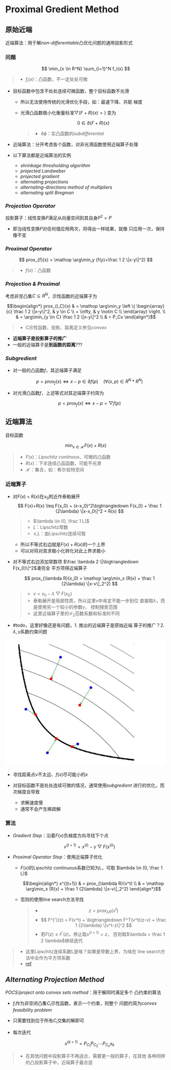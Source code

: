 #	Proximal Gredient Method

##	原始近端

近端算法：用于解*non-differentiable*凸优化问题的通用投影形式

###	问题

$$
\min_{x \in R^N} \sum_{i=1}^N f_i(x)
$$

> - $f_i(x)$：凸函数，不一定处处可微

-	目标函数中包含不处处连续可微函数，整个目标函数不光滑

	-	所以无法使用传统的光滑优化手段，如：最速下降、共轭
		梯度

	-	光滑凸函数极小化衡量标准$\bigtriangledown(F+R)(x)=)$
		变为

		$$0 \in \partial (F+R)(x)$$

		> - $\partial \phi$：实凸函数的*subdifferential*

-	近端算法：分开考虑各个函数，对非光滑函数使用近端算子处理

-	以下算法都是近端算法的实例

	-	*shrinkage thresholding algorithm*
	-	*projected Landweber*
	-	*projected gradient*
	-	*alternating projections*
	-	*alternating-directions method of multipliers*
	-	*alternating split Bregman*

###	*Projection Operator*

投影算子：线性变换$P$满足从向量空间到其自身$P^2=P$

-	即当线性变换$P$对任何值应用两次，将得出一样结果，就像
	只应用一次，保持像不变

###	*Proximal Operator*

$$
prox_{f}(x) = \mathop \arg\min_y (f(y)+\frac 1 2 \|x-y\|^2)
$$

> - $f(x)$：凸函数

###	*Projection & Proximal*

考虑非空凸集$C \subseteq R^N$，示性函数的近端算子为

$$\begin{align*}
prox_{l_C}(x) & = \mathop \arg\min_y \left \{ \begin{array}{c}
	\frac 1 2 \|x-y\|^2, & y \in C \\
	+ \infty, & y \notin C \\
\end{array} \right. \\
& = \arg\min_{y \in C} \frac 1 2 \|x-y\|^2 \\
& = P_Cx
\end{align*}$$

> - C示性函数、投影、距离定义参见*convex*

-	**近端算子是投影算子的推广**
-	一般的近端算子是**到函数的距离**???

###	*Subgredient*

-	对一般的凸函数$f$，其近端算子满足

	$$
	p = prox_f(x) \Leftrightarrow x - p \in \partial f(p)
		\quad (\forall (x,p) \in R^N * R^N)
	$$

-	对光滑凸函数$f$，上述等式对其近端算子约简为

	$$
	p = prox_f(x) \Leftrightarrow x-p = \bigtriangledown f(p)
	$$

##	近端算法

目标函数

$$
\min_{x \in \mathcal{H}}F(x) + R(x)
$$

> - $F(x)$：*Lipschitz continous*、可微的凸函数
> - $R(x)$：下半连续凸函函数，可能不光滑
> - $\mathcal{H}$：集合，如：希尔伯特空间

###	近端算子

-	对$F(x)+R(x)$在$x_0$附近作泰勒展开
	$$
	F(x)+R(x) \leq F(x_0) + (x-x_0)^2\bigtriangledown F(x_0)
		+ \frac 1 {2\lambda} \|x-x_0\|^2 + R(x)
	$$

	> - $\lambda \in (0, \frac 1 L]$
	> - $L$：Lipschitz常数
	> - $\leq, L$：由Lipschitz连续可取

	-	所以不等式右边就是$F(x)+R(x)$的一个上界
	-	可以对将对其求极小化转化对此上界求极小

-	对不等式右边添加常数项
	$\frac \lambda 2 \|\bigtriangledown F(x_0)\|^2$凑完全
	平方项得近端算子

	$$
	prox_{\lambda R}(x_0) = \mathop \arg\min_x (R(x) +
		\frac 1 {2\lambda} \|x-v\|_2^2)
	$$

	> - $v = x_0 - \lambda \bigtriangledown F(x_0)$
	> - 泰勒展开是局部性质，所以这里$v$中肯定不能一步到位
		直接取$\lambda$，而是使用另一个较小的参数$\gamma$，
		控制搜索范围
	> - 这里近端算子里的$\mathcal{L_2}$范数系数和标准的不同

-	#todo，这里好像还是有问题，1. 推出的近端算子是原始近端
	算子的推广？2. $\lambda, \gamma$系数约束问题

![proximal_operator](imgs/proximal_operator.png)

-	寻找距离点$v$不太远、$f(x)$尽可能小的$x$

-	对目标函数不是处处连续可微的情况，通常使用*subgredient*
	进行的优化，而次梯度会导致

	-	求解速度慢
	-	通常不会产生稀疏解

###	算法

-	*Gradient Step*：沿着$F(x)$负梯度方向寻找下个点

	$$
	v^{(t+1)} = x^{(t)} - \gamma \bigtriangledown F(x^{(t)})
	$$

-	*Proximal Operator Step*：使用近端算子优化

	-	$F(x)$的Lipschitz continuous系数已知为L，可取
		$lambda \in (0, \frac 1 L)$

		$$\begin{align*}
		x^{(t+1)} & = prox_{\lambda R}(v^t) \\
		& = \mathop \arg\min_x (R(x) + \frac 1 {2\lambda}
			\|x-v\|_2^2)
		\end{align*}$$

	-	否则的使用line search方法寻找

		> - $$z = prox_{\lambda R}(v^t)$$
		> - $$
			F^{'}(z) = F(v^t) + \bigtriangledown F^T(v^t)(z-v)
				+ \frac 1 {2\lambda} \|v^t-z\|^2
			$$
		> - 若$F(z) \leq F^{'}(z)$，停止取$x^{(t+1)}=z$，
			否则取$\lambda = \frac 1 2 \lambda$继续迭代

> - 这里Lipschitz连续系数L是啥？如果是导数上界，为啥在
	line search方法中会作为平方项系数
> - [ref](http://www.luolei.info/2016/09/27/proximalAlgo/)

##	*Alternating Projection Method*

*POCS/project onto convex sets method*：用于解同时满足多个
凸约束的算法

-	$f_i$作为非空闭凸集$C_i$示性函数，表示一个约束，则整个
	问题约简为*convex feasibility problem*

-	只需要找到位于所有$C_i$交集的解即可

-	每次迭代

	$$
	x^{(k+1)} = P_{C_1}P_{C_2} \cdots P_{C_n}x_k
	$$

> - 在其他问题中投影算子不再适合，需要更一般的算子，在其他
	各种同样的凸投影算子中，近端算子最合适






